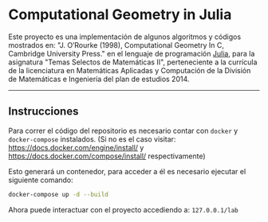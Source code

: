 # Computational Geometry in Julia
Este proyecto es una implementación de algunos algoritmos y códigos mostrados en: "J. O’Rourke (1998), Computational Geometry In C, Cambridge University Press." en el lenguaje de programación [Julia](https://julialang.org/), para la asignatura "Temas Selectos de Matemáticas II", perteneciente a la currícula de la licenciatura en Matemáticas Aplicadas y Computación de la División de Matemáticas e Ingeniería del plan de estudios 2014.

***
## Instrucciones
Para correr el código del repositorio es necesario contar con `docker` y `docker-compose` instalados. (Si no es el caso visitar: https://docs.docker.com/engine/install/ y https://docs.docker.com/compose/install/ respectivamente)  

Esto generará un contenedor, para acceder a él es necesario ejecutar el siguiente comando:  

```bash
docker-compose up -d --build
```

Ahora puede interactuar con el proyecto accediendo a: `127.0.0.1/lab` 